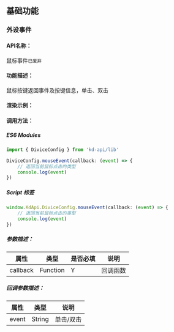 ## 基础功能
### 外设事件

#### API名称：
鼠标事件`已废弃`

#### 功能描述：
鼠标按键返回事件及按键信息，单击、双击

#### 渲染示例：

#### 调用方法：

##### ES6 Modules
``` javascript
import { DiviceConfig } from 'kd-api/lib'

DiviceConfig.mouseEvent(callback: (event) => {
    // 返回当前⿏标点击的类型
    console.log(event)
})
```

##### Script 标签
``` javascript
window.KdApi.DiviceConfig.mouseEvent(callback: (event) => {
    // 返回当前⿏标点击的类型
    console.log(event)
})
```

##### 参数描述：
| 属性      | 类型   | 是否必填 | 说明                                   |
| --------- | ------ |------ | -------------------------------------- |
| callback | Function | Y  | 回调函数

##### 回调参数描述：

| 属性      | 类型   | 说明                                   |
| --------- | ------ | -------------------------------------- |
| event | String | 单击/双击 |

